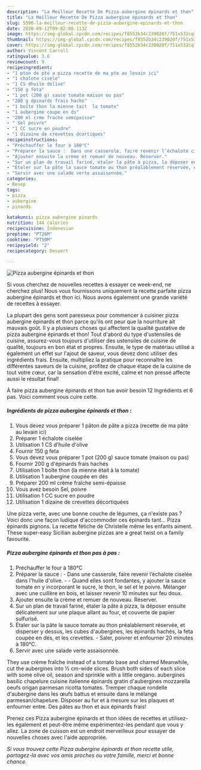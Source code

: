 ```yaml
---
description: "La Meilleur Recette De Pizza aubergine épinards et thon"
title: "La Meilleur Recette De Pizza aubergine épinards et thon"
slug: 5596-la-meilleur-recette-de-pizza-aubergine-epinards-et-thon
date: 2020-09-12T09:02:08.113Z
image: https://img-global.cpcdn.com/recipes/f8552b34c239020f/751x532cq70/pizza-aubergine-epinards-et-thon-photo-principale-de-la-recette.jpg
thumbnail: https://img-global.cpcdn.com/recipes/f8552b34c239020f/751x532cq70/pizza-aubergine-epinards-et-thon-photo-principale-de-la-recette.jpg
cover: https://img-global.cpcdn.com/recipes/f8552b34c239020f/751x532cq70/pizza-aubergine-epinards-et-thon-photo-principale-de-la-recette.jpg
author: Vincent Carroll
ratingvalue: 3.6
reviewcount: 9
recipeingredient:
- "1 pton de pte a pizza recette de ma pte au levain ici"
- "1 chalote cisele"
- "1 CS dhuile dolive"
- "150 g feta"
- "1 pot (200 g) sauce tomate maison ou pas"
- "200 g dpinards frais hachs"
- "1 boîte thon la mienne tait  la tomate"
- "1 aubergine coupe en ds"
- "200 ml crme frache semipaisse"
- " Sel poivre"
- "1 CC sucre en poudre"
- "1 dizaine de crevettes dcortiques"
recipeinstructions:
- "Préchauffer le four à 180°C"
- "Préparer la sauce :  Dans une casserole, faire revenir l’échalote ciselée dans l&#39;huile d&#39;olive.  Quand elles sont fondantes, y ajouter la sauce tomate en y incorporant le sucre, le thon, le sel et le poivre. Mélanger avec une cuillère en bois, et laisser revenir 10 minutes sur feu doux."
- "Ajouter ensuite la crème et remuer de nouveau. Réserver."
- "Sur un plan de travail fariné, étaler la pâte à pizza, la déposer ensuite délicatement sur une plaque allant au four, et couverte de papier sulfurisé."
- "Étaler sur la pâte la sauce tomate au thon préalablement réservée, et disperser y dessus, les cubes d&#39;aubergines, les épinards hachés, la feta coupée en dés, et les crevettes. Saler, poivrer et enfourner 20 minutes à 180°C."
- "Servir avec une salade verte assaisonnée."
categories:
- Resep
tags:
- pizza
- aubergine
- pinards

katakunci: pizza aubergine pinards 
nutrition: 144 calories
recipecuisine: Indonesian
preptime: "PT26M"
cooktime: "PT50M"
recipeyield: "2"
recipecategory: Dessert

---
```



![Pizza aubergine épinards et thon](https://img-global.cpcdn.com/recipes/f8552b34c239020f/751x532cq70/pizza-aubergine-epinards-et-thon-photo-principale-de-la-recette.jpg)

Si vous cherchez de nouvelles recettes à essayer ce week-end, ne cherchez plus! Nous vous fournissons uniquement la recette parfaite pizza aubergine épinards et thon ici. Nous avons également une grande variété de recettes à essayer.

La plupart des gens sont paresseux pour commencer à cuisiner pizza aubergine épinards et thon parce qu'ils ont peur que la nourriture ait mauvais goût. Il y a plusieurs choses qui affectent la qualité gustative de pizza aubergine épinards et thon! Tout d'abord du type d'ustensiles de cuisine, assurez-vous toujours d'utiliser des ustensiles de cuisine de qualité, toujours en bon état et propres. Ensuite, le type de matériau utilisé a également un effet sur l'ajout de saveur, vous devez donc utiliser des ingrédients frais. Ensuite, multipliez la pratique pour reconnaître les différentes saveurs de la cuisine, profitez de chaque étape de la cuisine de tout votre cœur, car la sensation d'être excité, calme et non pressé affecte aussi le résultat final!

<!--inarticleads1-->

À faire pizza aubergine épinards et thon tue avoir besoin 12 Ingrédients et 6 pas. Voici comment vous cuire cette.

##### Ingrédients de pizza aubergine épinards et thon :

1. Vous devez vous préparer 1 pâton de pâte a pizza (recette de ma pâte au levain ici)
1. Préparer 1 échalote ciselée
1. Utilisation 1 CS d&#39;huile d&#39;olive
1. Fournir 150 g feta
1. Vous devez vous préparer 1 pot (200 g) sauce tomate (maison ou pas)
1. Fournir 200 g d&#39;épinards frais hachés
1. Utilisation 1 boîte thon (la mienne était à la tomate)
1. Utilisation 1 aubergine coupée en dés
1. Préparer 200 ml crème fraîche semi-épaisse
1. Vous avez besoin  Sel, poivre
1. Utilisation 1 CC sucre en poudre
1. Utilisation 1 dizaine de crevettes décortiquées


Une pizza verte, avec une bonne couche de légumes, ça n&#39;existe pas ? Voici donc une façon ludique d&#39;accommoder ces épinards tant… Pizza épinards pignons. La recette fétiche de Christelle même les enfants aiment. These super-easy Sicilian aubergine pizzas are a great twist on a family favourite. 

<!--inarticleads2-->

##### Pizza aubergine épinards et thon pas à pas :

1. Préchauffer le four à 180°C
1. Préparer la sauce :  - Dans une casserole, faire revenir l’échalote ciselée dans l&#39;huile d&#39;olive. -  - Quand elles sont fondantes, y ajouter la sauce tomate en y incorporant le sucre, le thon, le sel et le poivre. Mélanger avec une cuillère en bois, et laisser revenir 10 minutes sur feu doux.
1. Ajouter ensuite la crème et remuer de nouveau. Réserver.
1. Sur un plan de travail fariné, étaler la pâte à pizza, la déposer ensuite délicatement sur une plaque allant au four, et couverte de papier sulfurisé.
1. Étaler sur la pâte la sauce tomate au thon préalablement réservée, et disperser y dessus, les cubes d&#39;aubergines, les épinards hachés, la feta coupée en dés, et les crevettes. - Saler, poivrer et enfourner 20 minutes à 180°C.
1. Servir avec une salade verte assaisonnée.


They use crème fraîche instead of a tomato base and charred Meanwhile, cut the aubergines into ½ cm-wide slices. Brush both sides of each slice with some olive oil, season and sprinkle with a little oregano. aubergines basilic chapelure cuisine italienne épinards gratin d&#39;aubergines mozzarella oeufs origan parmesan ricotta tomates. Tremper chaque rondelle d&#39;aubergine dans les œufs battus et ensuite dans le mélange parmesan/chapelure. Disposer au fur et à mesure sur les plaques et enfourner entre. Des pâtes au thon et aux épinards frais! 

<!--inarticleads1-->

<p>
Prenez ces Pizza aubergine épinards et thon idées de recettes et utilisez-les également et peut-être même expérimentez-les pendant que vous y allez. La zone de cuisson est un endroit merveilleux pour essayer de nouvelles choses avec l'aide appropriée.
</p>

<p>
<i>Si vous trouvez cette Pizza aubergine épinards et thon recette utile, partagez-la avec vos amis proches ou votre famille, merci et bonne chance.</i>
</p>
